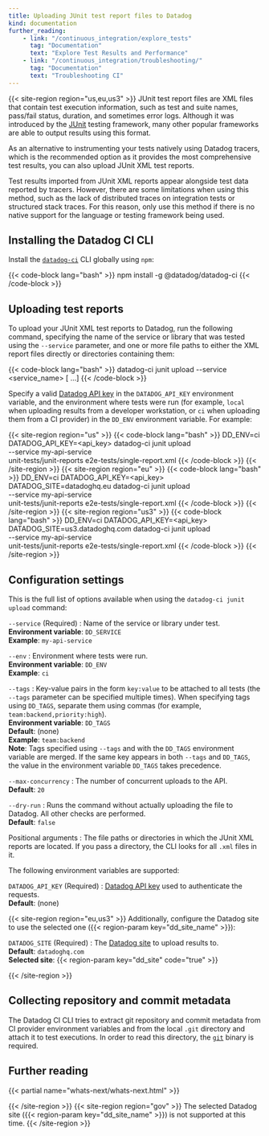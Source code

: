 ```yaml
---
title: Uploading JUnit test report files to Datadog
kind: documentation
further_reading:
    - link: "/continuous_integration/explore_tests"
      tag: "Documentation"
      text: "Explore Test Results and Performance"
    - link: "/continuous_integration/troubleshooting/"
      tag: "Documentation"
      text: "Troubleshooting CI"
---
```


{{< site-region region="us,eu,us3" >}}
JUnit test report files are XML files that contain test execution information, such as test and suite names, pass/fail status, duration, and sometimes error logs. Although it was introduced by the [JUnit][1] testing framework, many other popular frameworks are able to output results using this format.

As an alternative to instrumenting your tests natively using Datadog tracers, which is the recommended option as it provides the most comprehensive test results, you can also upload JUnit XML test reports.

Test results imported from JUnit XML reports appear alongside test data reported by tracers. However, there are some limitations when using this method, such as the lack of distributed traces on integration tests or structured stack traces. For this reason, only use this method if there is no native support for the language or testing framework being used.

## Installing the Datadog CI CLI

Install the [`datadog-ci`][2] CLI globally using `npm`:

{{< code-block lang="bash" >}}
npm install -g @datadog/datadog-ci
{{< /code-block >}}

## Uploading test reports

To upload your JUnit XML test reports to Datadog, run the following command, specifying the name of the service or library that was tested using the `--service` parameter, and one or more file paths to either the XML report files directly or directories containing them:

{{< code-block lang="bash" >}}
datadog-ci junit upload --service <service_name> <path> [<path> ...]
{{< /code-block >}}

Specify a valid [Datadog API key][3] in the `DATADOG_API_KEY` environment variable, and the environment where tests were run (for example, `local` when uploading results from a developer workstation, or `ci` when uploading them from a CI provider) in the `DD_ENV` environment variable. For example:

{{< site-region region="us" >}}
{{< code-block lang="bash" >}}
DD_ENV=ci DATADOG_API_KEY=<api_key> datadog-ci junit upload \
  --service my-api-service \
  unit-tests/junit-reports e2e-tests/single-report.xml
{{< /code-block >}}
{{< /site-region >}}
{{< site-region region="eu" >}}
{{< code-block lang="bash" >}}
DD_ENV=ci DATADOG_API_KEY=<api_key> DATADOG_SITE=datadoghq.eu datadog-ci junit upload \
  --service my-api-service \
  unit-tests/junit-reports e2e-tests/single-report.xml
{{< /code-block >}}
{{< /site-region >}}
{{< site-region region="us3" >}}
{{< code-block lang="bash" >}}
DD_ENV=ci DATADOG_API_KEY=<api_key> DATADOG_SITE=us3.datadoghq.com datadog-ci junit upload \
--service my-api-service \
unit-tests/junit-reports e2e-tests/single-report.xml
{{< /code-block >}}
{{< /site-region >}}

## Configuration settings

This is the full list of options available when using the `datadog-ci junit upload` command:

`--service` (Required)
: Name of the service or library under test.<br/>
**Environment variable**: `DD_SERVICE`<br/>
**Example**: `my-api-service`

`--env`
: Environment where tests were run.<br/>
**Environment variable**: `DD_ENV`<br/>
**Example**: `ci`

`--tags`
: Key-value pairs in the form `key:value` to be attached to all tests (the `--tags` parameter can be specified multiple times). When specifying tags using `DD_TAGS`, separate them using commas (for example, `team:backend,priority:high`).<br/>
**Environment variable**: `DD_TAGS`<br/>
**Default**: (none)<br/>
**Example**: `team:backend`<br/>
**Note**: Tags specified using `--tags` and with the `DD_TAGS` environment variable are merged. If the same key appears in both `--tags` and `DD_TAGS`, the value in the environment variable `DD_TAGS` takes precedence.

`--max-concurrency`
: The number of concurrent uploads to the API.<br/>
**Default**: `20`

`--dry-run`
: Runs the command without actually uploading the file to Datadog. All other checks are performed.<br/>
**Default**: `false`

Positional arguments
: The file paths or directories in which the JUnit XML reports are located. If you pass a directory, the CLI looks for all `.xml` files in it.

The following environment variables are supported:

`DATADOG_API_KEY` (Required)
: [Datadog API key][3] used to authenticate the requests.<br/>
**Default**: (none)


{{< site-region region="eu,us3" >}}
Additionally, configure the Datadog site to use the selected one ({{< region-param key="dd_site_name" >}}):

`DATADOG_SITE` (Required)
: The [Datadog site][1] to upload results to.<br/>
**Default**: `datadoghq.com`<br/>
**Selected site**: {{< region-param key="dd_site" code="true" >}}

[1]: /getting_started/site/
{{< /site-region >}}


## Collecting repository and commit metadata

The Datadog CI CLI tries to extract git repository and commit metadata from CI provider environment variables and from the local `.git` directory and attach it to test executions. In order to read this directory, the [`git`][4] binary is required.

## Further reading

{{< partial name="whats-next/whats-next.html" >}}

[1]: https://junit.org/junit5/
[2]: https://www.npmjs.com/package/@datadog/datadog-ci
[3]: https://app.datadoghq.com/account/settings#api
[4]: https://git-scm.com/downloads
{{< /site-region >}}
{{< site-region region="gov" >}}
The selected Datadog site ({{< region-param key="dd_site_name" >}}) is not supported at this time.
{{< /site-region >}}
